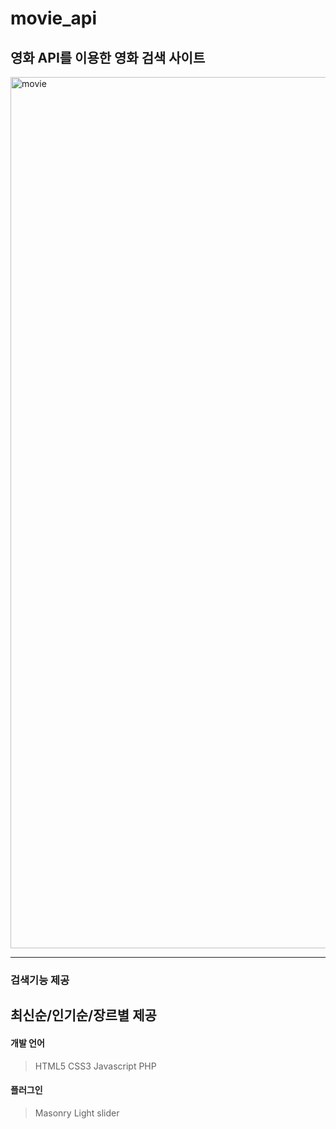 # movie_api

## 영화 API를 이용한 영화 검색 사이트

<img width="1394" alt="movie" src="https://user-images.githubusercontent.com/77664566/112977477-109de200-9191-11eb-86ea-a213e8595ac2.png">

***
### 검색기능 제공
## 최신순/인기순/장르별 제공

#### 개발 언어
>HTML5
>CSS3
>Javascript
>PHP
>

#### 플러그인
>Masonry
>Light slider 


